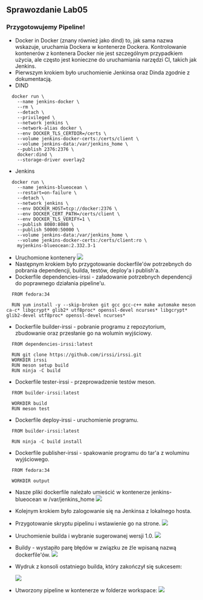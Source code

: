 ## Sprawozdanie Lab05
### Przygotowujemy Pipeline!

- Docker in Docker (znany również jako dind) to, jak sama nazwa wskazuje, uruchamia Dockera w kontenerze Dockera. 
  Kontrolowanie kontenerów z kontenera Docker nie jest szczególnym przypadkiem użycia, ale często jest konieczne do uruchamiania narzędzi CI, takich jak 
  Jenkins.
- Pierwszym krokiem było uruchomienie Jenkinsa oraz Dinda zgodnie z dokumentacją.
- DIND
```shell
  docker run \
    --name jenkins-docker \
    --rm \
    --detach \
    --privileged \
    --network jenkins \
    --network-alias docker \
    --env DOCKER_TLS_CERTDIR=/certs \
    --volume jenkins-docker-certs:/certs/client \
    --volume jenkins-data:/var/jenkins_home \
    --publish 2376:2376 \
    docker:dind \
    --storage-driver overlay2
```
- Jenkins
```shell
  docker run \
    --name jenkins-blueocean \
    --restart=on-failure \
    --detach \
    --network jenkins \
    --env DOCKER_HOST=tcp://docker:2376 \
    --env DOCKER_CERT_PATH=/certs/client \
    --env DOCKER_TLS_VERIFY=1 \
    --publish 8080:8080 \
    --publish 50000:50000 \
    --volume jenkins-data:/var/jenkins_home \
    --volume jenkins-docker-certs:/certs/client:ro \
    myjenkins-blueocean:2.332.3-1 
```
- Uruchomione kontenery
![](https://github.com/InzynieriaOprogramowaniaAGH/MDO2022_S/blob/d35344c5e92fdec02453f21acf9db5190a16aa6f/INO/GCL02/IW402853/Lab05/docker%20dind%20jenkins.png)
- Następnym krokiem było przygotowanie dockerfile'ów potrzebnych do pobrania dependencji, builda, testów, deploy'a i publish'a.
- Dockerfile dependencies-irssi - załadowanie potrzebnych dependencji do poprawnego działania pipeline'u. 
```shell
  FROM fedora:34
  
  RUN yum install -y --skip-broken git gcc gcc-c++ make automake meson ca-c* libgcrypt* glib2* utf8proc* openssl-devel ncurses* libgcrypt* glib2-devel utf8proc* openssl-devel ncurses*
```
- Dockerfile builder-irssi - pobranie programu z repozytorium, zbudowanie oraz przesłanie go na wolumin wyjściowy.
```shell
  FROM dependencies-irssi:latest

  RUN git clone https://github.com/irssi/irssi.git
  WORKDIR irssi
  RUN meson setup build
  RUN ninja -C build
```
- Dockerfile tester-irssi - przeprowadzenie testów meson.
```shell
  FROM builder-irssi:latest
  
  WORKDIR build
  RUN meson test
```
- Dockerfile deploy-irssi - uruchomienie programu.
```shell
  FROM builder-irssi:latest
  
  RUN ninja -C build install
```
- Dockerfile publisher-irssi - spakowanie programu do tar'a z woluminu wyjściowego.
```shell
  FROM fedora:34
  
  WORKDIR output
```
- Nasze pliki dockerfile należało umieścić w kontenerze jenkins-blueocean w /var/jenkins_home
![](https://github.com/InzynieriaOprogramowaniaAGH/MDO2022_S/blob/d35344c5e92fdec02453f21acf9db5190a16aa6f/INO/GCL02/IW402853/Lab05/dockerfile-w-var.png)
- Kolejnym krokiem było zalogowanie się na Jenkinsa z lokalnego hosta.
- Przygotowanie skryptu pipelinu i wstawienie go na strone.
![](https://github.com/InzynieriaOprogramowaniaAGH/MDO2022_S/blob/ef81eab88c6c53778ac5703b4ec263125ae01527/INO/GCL02/IW402853/Lab05/skrypt.png)
- Uruchomienie builda i wybranie sugerowanej wersji 1.0.
![](https://github.com/InzynieriaOprogramowaniaAGH/MDO2022_S/blob/ef81eab88c6c53778ac5703b4ec263125ae01527/INO/GCL02/IW402853/Lab05/wersja.png)
- Buildy - wystapiło parę błędów w związku ze źle wpisaną nazwą dockerfile'ów.
![](https://github.com/InzynieriaOprogramowaniaAGH/MDO2022_S/blob/ef81eab88c6c53778ac5703b4ec263125ae01527/INO/GCL02/IW402853/Lab05/proces-build.png)
- Wydruk z konsoli ostatniego builda, który zakończył się sukcesem:

  ![](https://github.com/InzynieriaOprogramowaniaAGH/MDO2022_S/blob/ef81eab88c6c53778ac5703b4ec263125ae01527/INO/GCL02/IW402853/Lab05/output-konsola.png)
- Utworzony pipeline w kontenerze w folderze workspace:
![](https://github.com/InzynieriaOprogramowaniaAGH/MDO2022_S/blob/ef81eab88c6c53778ac5703b4ec263125ae01527/INO/GCL02/IW402853/Lab05/zapis_pipelnie.png)
